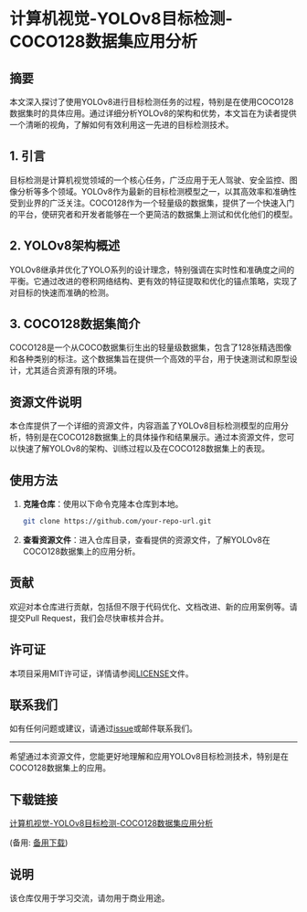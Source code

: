 # 计算机视觉-YOLOv8目标检测-COCO128数据集应用分析

## 摘要
本文深入探讨了使用YOLOv8进行目标检测任务的过程，特别是在使用COCO128数据集时的具体应用。通过详细分析YOLOv8的架构和优势，本文旨在为读者提供一个清晰的视角，了解如何有效利用这一先进的目标检测技术。

## 1. 引言
目标检测是计算机视觉领域的一个核心任务，广泛应用于无人驾驶、安全监控、图像分析等多个领域。YOLOv8作为最新的目标检测模型之一，以其高效率和准确性受到业界的广泛关注。COCO128作为一个轻量级的数据集，提供了一个快速入门的平台，使研究者和开发者能够在一个更简洁的数据集上测试和优化他们的模型。

## 2. YOLOv8架构概述
YOLOv8继承并优化了YOLO系列的设计理念，特别强调在实时性和准确度之间的平衡。它通过改进的卷积网络结构、更有效的特征提取和优化的锚点策略，实现了对目标的快速而准确的检测。

## 3. COCO128数据集简介
COCO128是一个从COCO数据集衍生出的轻量级数据集，包含了128张精选图像和各种类别的标注。这个数据集旨在提供一个高效的平台，用于快速测试和原型设计，尤其适合资源有限的环境。

## 资源文件说明
本仓库提供了一个详细的资源文件，内容涵盖了YOLOv8目标检测模型的应用分析，特别是在COCO128数据集上的具体操作和结果展示。通过本资源文件，您可以快速了解YOLOv8的架构、训练过程以及在COCO128数据集上的表现。

## 使用方法
1. **克隆仓库**：使用以下命令克隆本仓库到本地。
   ```bash
   git clone https://github.com/your-repo-url.git
   ```
2. **查看资源文件**：进入仓库目录，查看提供的资源文件，了解YOLOv8在COCO128数据集上的应用分析。

## 贡献
欢迎对本仓库进行贡献，包括但不限于代码优化、文档改进、新的应用案例等。请提交Pull Request，我们会尽快审核并合并。

## 许可证
本项目采用MIT许可证，详情请参阅[LICENSE](LICENSE)文件。

## 联系我们
如有任何问题或建议，请通过[issue](https://github.com/your-repo-url/issues)或邮件联系我们。

---

希望通过本资源文件，您能更好地理解和应用YOLOv8目标检测技术，特别是在COCO128数据集上的应用。

## 下载链接
[计算机视觉-YOLOv8目标检测-COCO128数据集应用分析](https://pan.quark.cn/s/c5618bbb13ce) 

(备用: [备用下载](https://pan.baidu.com/s/1Aiep5Qy3onwjhYixWQezWg?pwd=1234))

## 说明

该仓库仅用于学习交流，请勿用于商业用途。
